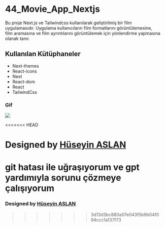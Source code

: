 # 44_Movie_App_Nextjs

Bu proje Next.js ve Tailwindcss kullanılarak geliştirilmiş bir film uygulamasıdır. Uygulama kullanıcıların film formatlarını görüntülemesine, film aramasına ve film ayrıntılarını görüntülemek için yönlendirme yapmasına olanak tanır.



## Kullanılan Kütüphaneler

* Next-themes
* React-icons
* Next
* React-dom
* React
* TailwindCss

### Gif

![](/public/Zight%20Recording%202024-08-21%20at%2004.31.16%20PM.gif)

<<<<<<< HEAD

#  Designed by <a href="https://www.linkedin.com/in/huseyin-aslan-128519203/" target="_blank">Hüseyin ASLAN</a> 

git hatası ile uğraşıyorum ve gpt yardımıyla sorunu çözmeye çalışıyorum
=======
###  Designed by <a href="https://www.linkedin.com/in/h%C3%BCseyin-aslan-128519203/" target="_blank">Hüseyin ASLAN</a> 
>>>>>>> 3d13d3bc880a07e043f5b9b04f094ccc1a137f73
